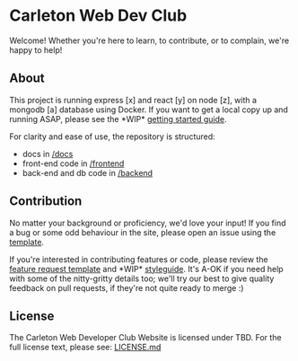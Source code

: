 # Carleton Web Dev Club

Welcome! Whether you're here to learn, to contribute, or to complain, we're happy to help!

## About

This project is running express [x] and react [y] on node [z], with a mongodb [a] database using Docker.
If you want to get a local copy up and running ASAP, please see the \*WIP* [getting started guide](/).

For clarity and ease of use, the repository is structured:
- docs in [/docs](/docs)
- front-end code in [/frontend](/frontend)
- back-end and db code in [/backend](/backend)

## Contribution

No matter your background or proficiency, we'd love your input!
If you find a bug or some odd behaviour in the site, please open an issue using the
[template](/.github/ISSUE_TEMPLATE/bug_report.md).

If you're interested in contributing features or code, please review the
[feature request template](https://github.com/Carleton-Web-Dev-Club/club-site/issues/new?assignees=&labels=&template=feature_request.md) and \*WIP* [styleguide](/).
It's A-OK if you need help with some of the nitty-gritty details too; we'll try our best to give quality feedback on
pull requests, if they're not quite ready to merge :)

## License

The Carleton Web Developer Club Website is licensed under TBD. For the full license text, please see: [LICENSE.md](/)
